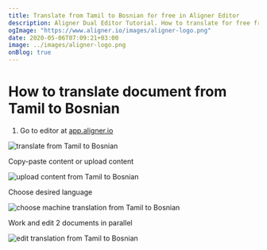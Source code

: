 ```yaml
---
title: Translate from Tamil to Bosnian for free in Aligner Editor
description: Aligner Dual Editor Tutorial. How to translate for free from Tamil to Bosnian. Aligner is multilingual document management platform. 
ogImage: "https://www.aligner.io/images/aligner-logo.png"
date: 2020-05-06T07:09:21+03:00
image: ../images/aligner-logo.png
onBlog: true
---
```


# How to translate document from Tamil to Bosnian

1. Go to editor at [app.aligner.io](https://app.aligner.io "Aligner App web page")

![translate from Tamil to Bosnian](../aligner-blank-editor.png "translate from Tamil to Bosnian")

Copy-paste content or upload content

![upload content from Tamil to Bosnian](../aligner-uploaded-document.png "upload content from Tamil to Bosnian")

Choose desired language

![choose machine translation from Tamil to Bosnian](../aligner-language-dropdown.png "choose machine translation from Tamil to Bosnian")

Work and edit 2 documents in parallel

![edit translation from Tamil to Bosnian](../aligner-double-sitded-editor.png "edit translation from Tamil to Bosnian")

